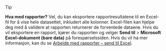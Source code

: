 > [!TIP]
> **Hva med rapporter?** Vel, du kan eksportere rapportresultatene til en Excel-fil for å vise hele datasettet, inkludert alle kolonner. Excel-filen kan hjelpe deg med å validere at rapporten returnerer de forventede dataene. Hvis du vil eksportere en rapport, kjører du rapporten og velger **Send til** > **Microsoft Excel-dokument (bare data)** på forespørselssiden. Hvis du vil ha mer informasjon, kan du se [Arbeide med rapporter – send til Excel](../ui-work-report.md#send-to-excel).